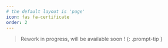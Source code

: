 ```yaml
---
# the default layout is 'page'
icon: fas fa-certificate
order: 2
---
```


> Rework in progress, will be available soon !
{: .prompt-tip }

